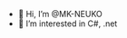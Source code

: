 - 👋 Hi, I’m @MK-NEUKO
- 👀 I’m interested in C#, .net


<!---
MK-NEUKO/MK-NEUKO is a ✨ special ✨ repository because its `README.md` (this file) appears on your GitHub profile.
You can click the Preview link to take a look at your changes.
--->
